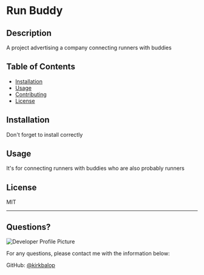 # Run Buddy
 
  ## Description 
  
  A project advertising a company connecting runners with buddies
  ## Table of Contents
  * [Installation](#installation)
  * [Usage](#usage)
  * [Contributing](#contributing)
  * [License](#license)
  
  ## Installation
  
  Don't forget to install correctly
  
  ## Usage 
  
  It's for connecting runners with buddies who are also probably runners
  
  ## License
  
  MIT
  
  ---
  
  ## Questions?
  
  ![Developer Profile Picture](https://avatars.githubusercontent.com/u/72714206?v=4) 
  
  For any questions, please contact me with the information below:
 
  GitHub: [@kirkbalop](https://api.github.com/users/kirkbalop)
  